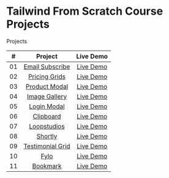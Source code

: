 # Tailwind From Scratch Course Projects

Projects

|  #  |                              Project                              |                                       Live Demo                                       |
| :-: | :---------------------------------------------------------------: | :-----------------------------------------------------------------------------------: |
| 01  |  [Email Subscribe](https://github.com/karem1035/Email-subscribe)  |                [Live Demo](https://bucolic-lolly-85fce8.netlify.app/)                 |
| 02  |    [Pricing Grids](https://github.com/karem1035/Pricing-Cards)    |              [Live Demo](https://sparkling-caramel-805748.netlify.app/)               |
| 03  |    [Product Modal](https://github.com/karem1035/product-modal)    |                [Live Demo](https://karem1035.github.io/product-modal/)                |
| 04  |    [Image Gallery](https://github.com/karem1035/image-gallery)    |                [Live Demo](https://peppy-pegasus-2ac99e.netlify.app/)                 |
| 05  |      [Login Modal](https://github.com/karem1035/login-modal)      |                   [Live Demo](https://sage-fox-9bcaaf.netlify.app/)                   |
| 06  | [Clipboard](https://github.com/karem1035/Clipboard-Landing-Page)  |              [Live Demo](https://jade-bienenstitch-8a4872.netlify.app/)               |
| 07  |      [Loopstudios](https://github.com/karem1035/Loopstudios)      |             [Live Demo](https://coruscating-axolotl-b0ba36.netlify.app/)              |
| 08  |          [Shortly](https://github.com/karem1035/Shortly)          |                    [Live Demo](classy-youtiao-51d2b9.netlify.app)                     |
| 09  | [Testimonial Grid](https://github.com/karem1035/Testimonial-Grid) |            [Live Demo](https://magnificent-shortbread-aa774f.netlify.app/)            |
| 10  |             [Fylo](https://github.com/karem1035/Fylo)             |                [Live Demo](https://cool-beijinho-a21092.netlify.app/)                 |
| 11  |     [Bookmark](https://github.com/karem1035/Bookmark-Project)     | [Live Demo](https://www.tailwindfromscratch.com/website-projects/bookmark/index.html) |
